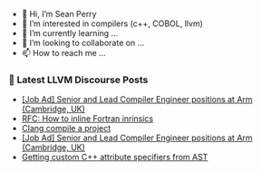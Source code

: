 - 👋 Hi, I’m Sean Perry
- 👀 I’m interested in compilers (c++, COBOL, llvm)
- 🌱 I’m currently learning ...
- 💞️ I’m looking to collaborate on ...
- 📫 How to reach me ...

<!---
s66perry/s66perry is a ✨ special ✨ repository because its `README.md` (this file) appears on your GitHub profile.
You can click the Preview link to take a look at your changes.
--->
### 📕 Latest LLVM Discourse Posts

<!-- DISCOURSE-LLVM:START -->
- [[Job Ad] Senior and Lead Compiler Engineer positions at Arm &lpar;Cambridge, UK&rpar;](https://discourse.llvm.org/t/job-ad-senior-and-lead-compiler-engineer-positions-at-arm-cambridge-uk/62086#post_2)
- [RFC: How to inline Fortran inrinsics](https://discourse.llvm.org/t/rfc-how-to-inline-fortran-inrinsics/61761#post_8)
- [Clang compile a project](https://discourse.llvm.org/t/clang-compile-a-project/62064#post_2)
- [[Job Ad] Senior and Lead Compiler Engineer positions at Arm &lpar;Cambridge, UK&rpar;](https://discourse.llvm.org/t/job-ad-senior-and-lead-compiler-engineer-positions-at-arm-cambridge-uk/62086#post_1)
- [Getting custom C++ attribute specifiers from AST](https://discourse.llvm.org/t/getting-custom-c-attribute-specifiers-from-ast/62083#post_3)
<!-- DISCOURSE-LLVM:END -->
